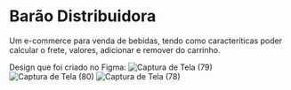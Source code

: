 # Barão Distribuidora

Um e-commerce para venda de bebidas, tendo como caracteríticas poder calcular o frete, valores, adicionar e remover do carrinho.



Design que foi criado no Figma:
![Captura de Tela (79)](https://user-images.githubusercontent.com/70456587/167441711-3c3d6740-37d3-41ee-947e-8aa14c2319b4.png)
![Captura de Tela (80)](https://user-images.githubusercontent.com/70456587/167441717-a9403391-5805-4036-9215-83b07f666801.png)
![Captura de Tela (78)](https://user-images.githubusercontent.com/70456587/167441719-8159530b-fe92-49b0-a442-ab02d3bd52b7.png)
